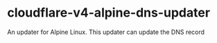 # cloudflare-v4-alpine-dns-updater
An updater for Alpine Linux. This updater can update the DNS record
